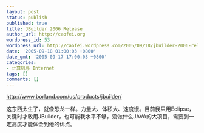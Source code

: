 ```yaml
---
layout: post
status: publish
published: true
title: JBuilder 2006 Release
author_url: http://caofei.org
wordpress_id: 53
wordpress_url: http://caofei.wordpress.com/2005/09/18/jbuilder-2006-release
date: '2005-09-18 01:00:03 +0800'
date_gmt: '2005-09-17 17:00:03 +0800'
categories:
- 计算机与 Internet
tags: []
comments: []
---
```

<div id="msgcns!66CD003054696B87!458" class="bvMsg"><a href="http://www.borland.com/us/products/jbuilder/">http://www.borland.com/us/products/jbuilder/</a></p>
<div>这东西太生了，就像恐龙一样。力量大、体积大、速度慢。目前我只用Eclipse，关键时才敢用JBuilder，也可能我水平不够，没做什么JAVA的大项目，需要到一定高度才能体会到他的优点。</div>
</div>

